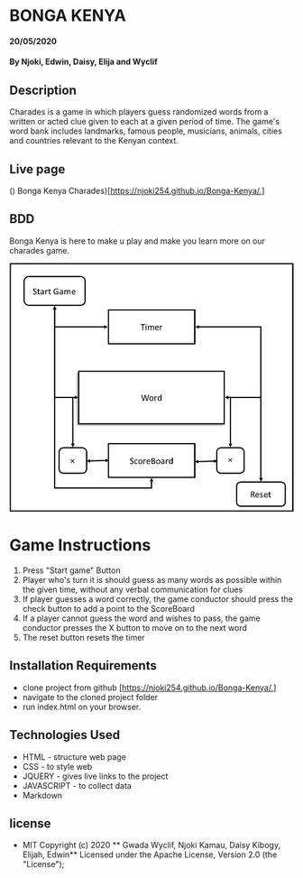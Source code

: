 # BONGA KENYA
####  20/05/2020
#### By **Njoki, Edwin, Daisy, Elija and Wyclif**
## Description
Charades is a game in which players guess randomized words from a written or acted clue given to each at a given period of time.
The game's word bank includes landmarks, famous people, musicians, animals, cities and countries relevant to the Kenyan context.

## Live page
() Bonga Kenya Charades)[https://njoki254.github.io/Bonga-Kenya/.]

## BDD

Bonga Kenya is here to make u play and make you learn more on our charades game.

![BDD Model](./images/BDD.png)

# Game Instructions
1. Press "Start game" Button
2. Player who's turn it is should guess as many words as possible within the given time, without any verbal communication for clues
3. If player guesses a word correctly, the game conductor should press the check button to add a point to the ScoreBoard
4. If a player cannot guess the word  and wishes to pass, the game conductor presses the X button to move on to the next word
5. The reset button resets the timer

## Installation Requirements
* clone project from github [https://njoki254.github.io/Bonga-Kenya/.]
* navigate to the cloned project folder
* run index.html on your browser.

## Technologies Used
* HTML - structure web page
* CSS - to style web
* JQUERY - gives live links to the project
* JAVASCRIPT - to collect data
* Markdown

## license
* MIT
Copyright (c) 2020 ** Gwada Wyclif, Njoki Kamau, Daisy Kibogy, Elijah, Edwin**
Licensed under the Apache License, Version 2.0 (the "License"); 
